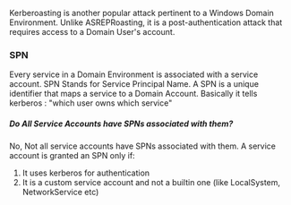 

Kerberoasting is another popular attack pertinent to a Windows Domain Environment. Unlike ASREPRoasting, it is a post-authentication attack that requires access to a Domain User's account.




### SPN

 Every service in a Domain Environment is associated with a service account. SPN Stands for Service Principal Name. A SPN is a unique identifier that maps a service to a Domain Account. Basically it tells kerberos : "which user owns which service"



##### Do All Service Accounts have SPNs associated with them?

No, Not all service accounts have SPNs associated with them. A service account is granted an SPN only if:

1. It uses kerberos for authentication
2. It is a custom service account and not a builtin one (like LocalSystem, NetworkService etc)







